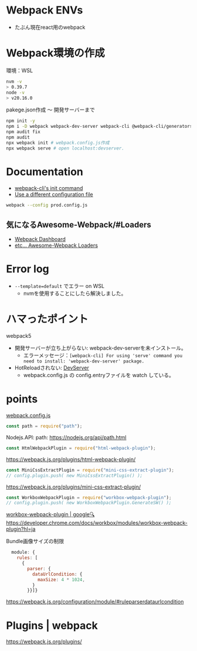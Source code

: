 # Webpack ENVs 
- たぶん現在react用のwebpack

# Webpack環境の作成
環境：WSL
```bash
nvm -v
> 0.39.7
node -v
> v20.16.0
```

pakege.json作成 ～ 開発サーバーまで
```bash
npm init -y
npm i -D webpack webpack-dev-server webpack-cli @webpack-cli/generators
npm audit fix
npm audit
npx webpack init # webpack.config.js作成
npx webpack serve # open localhost:devserver.
```

# Documentation
- [webpack-cli's init command](https://webpack.js.org/api/cli/#init)
- [Use a different configuration file](https://webpack.js.org/configuration/#use-a-different-configuration-file)
```bash
webpack --config prod.config.js
```

## 気になるAwesome-Webpack/#Loaders
- [Webpack Dashboard](https://github.com/FormidableLabs/webpack-dashboard)
- [etc...  Awesome-Webpack Loaders](https://webpack.js.org/awesome-webpack/)

# Error log
- `--template=default` でエラー on WSL
  - nvmを使用することにしたら解決しました。

# ハマったポイント
webpack5
- 開発サーバーが立ち上がらない: webpack-dev-serverを未インストール。
  - エラーメッセージ：`[webpack-cli] For using 'serve' command you need to install: 'webpack-dev-server' package.` 
- HotReloadされない: [DevServer](https://webpack.js.org/configuration/dev-server/)
  - webpack.config.js の config.entryファイルを watch している。

# points
[webpack.config.js](./webpack.config.js)
```js
const path = require("path");
```
Nodejs.API: path: https://nodejs.org/api/path.html
```js
const HtmlWebpackPlugin = require("html-webpack-plugin");
```
https://webpack.js.org/plugins/html-webpack-plugin/
```js
const MiniCssExtractPlugin = require("mini-css-extract-plugin"); 
// config.plugin.push( new MiniCssExtractPlugin() );
```
https://webpack.js.org/plugins/mini-css-extract-plugin/
```js
const WorkboxWebpackPlugin = require("workbox-webpack-plugin");
// config.plugin.push( new WorkboxWebpackPlugin.GenerateSW() );
```
[workbox-webpack-plugin | google🔍](https://www.google.com/search?q=workbox-webpack-plugin&rlz=1C1TKQJ_jaJP1051JP1051&oq=workbox-webpack-plugin&gs_lcrp=EgZjaHJvbWUyBggAEEUYOTIGCAEQABgeMgYIAhAAGB4yBggDEAAYHjIGCAQQABgeMgYIBRAAGB4yBggGEAAYHjIGCAcQABgeMgYICBAAGB4yBggJEAAYHtIBBzQ3OGowajSoAgCwAgA&sourceid=chrome&ie=UTF-8)  
https://developer.chrome.com/docs/workbox/modules/workbox-webpack-plugin?hl=ja

Bundle画像サイズの制限
```js
  module: {
    rules: [
      {
        parser: {
          dataUrlCondition: {
            maxSize: 4 * 1024,
          }
        }}]}
```
https://webpack.js.org/configuration/module/#ruleparserdataurlcondition
# Plugins | webpack
https://webpack.js.org/plugins/
